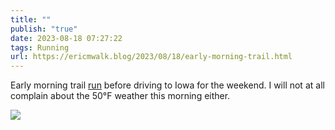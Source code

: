 ```yaml
---
title: ""
publish: "true"
date: 2023-08-18 07:27:22
tags: Running
url: https://ericmwalk.blog/2023/08/18/early-morning-trail.html
---
```


Early morning trail [run](https://strava.com/activities/9672273214) before driving to Iowa for the weekend. I will not at all complain about the 50°F weather this morning either.

![](https://ericmwalk.blog/uploads/2023/dd754eb8ad.jpg)